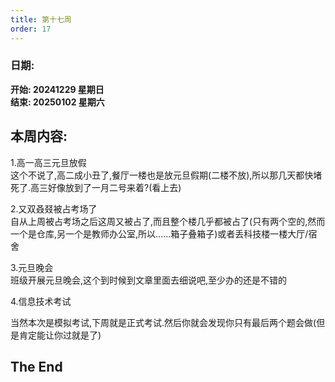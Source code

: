 ```yaml
---
title: 第十七周
order: 17
---
```


### 日期:  
**开始: 20241229 星期日**  
**结束: 20250102 星期六**  

## 本周内容:  

1.高一高三元旦放假  
这个不说了,高二成小丑了,餐厅一楼也是放元旦假期(二楼不放),所以那几天都快堵死了.高三好像放到了一月二号来着?(看上去)  

2.又双叒叕被占考场了  
自从上周被占考场之后这周又被占了,而且整个楼几乎都被占了(只有两个空的,然而一个是仓库,另一个是教师办公室,所以......箱子叠箱子)或者丢科技楼一楼大厅/宿舍  

3.元旦晚会  
班级开展元旦晚会,这个到时候到文章里面去细说吧,至少办的还是不错的  

4.信息技术考试  

当然本次是模拟考试,下周就是正式考试.然后你就会发现你只有最后两个题会做\(但是肯定能让你过就是了\)  

## The End